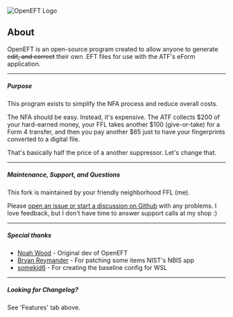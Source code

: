 ![OpenEFT Logo](/static/openeftsm.png "OpenEFT Logo")

## About

OpenEFT is an open-source program created to allow anyone to generate ~~edit, and correct~~ their own .EFT files for use with the ATF's eForm application.

----

##### Purpose

This program exists to simplify the NFA process and reduce overall costs.

The NFA should be easy. Instead, it's expensive. The ATF collects $200 of your hard-earned money, your FFL takes another $100 (give-or-take) for a Form 4 transfer, and then you pay another $65 just to have your fingerprints converted to a digital file.

That's basically half the price of a another suppressor. Let's change that.

----

##### Maintenance, Support, and Questions

This fork is maintained by your friendly neighborhood FFL (me).

Please [open an issue or start a discussion on Github](https://github.com/lbussy/OpenEFT/) with any problems. I love feedback, but I don't have time to answer support calls at my shop :)

----

##### Special thanks
- [Noah Wood](https://github.com/NoahGWood/) - Original dev of OpenEFT
- [Bryan Reymander](https://github.com/breymander) - For patching some items NIST's NBIS app
- [somekid6](https://github.com/somekid6) - For creating the baseline config for WSL

----

##### Looking for Changelog?
See 'Features' tab above.